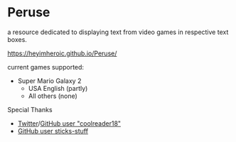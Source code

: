 # Peruse
a resource dedicated to displaying text from video games in respective text boxes.

https://heyimheroic.github.io/Peruse/

current games supported:
* Super Mario Galaxy 2 
  * USA English (partly)
  * All others (none)

Special Thanks
* [Twitter](https://twitter.com/coolreader18)/[GitHub user "coolreader18"](https://github.com/coolreader18/)
* [GitHub user sticks-stuff](https://github.com/sticks-stuff)
